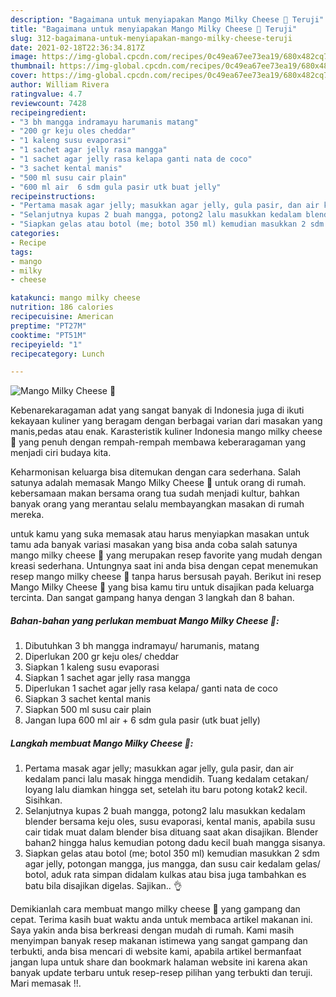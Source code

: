 ```yaml
---
description: "Bagaimana untuk menyiapakan Mango Milky Cheese 🥭 Teruji"
title: "Bagaimana untuk menyiapakan Mango Milky Cheese 🥭 Teruji"
slug: 312-bagaimana-untuk-menyiapakan-mango-milky-cheese-teruji
date: 2021-02-18T22:36:34.817Z
image: https://img-global.cpcdn.com/recipes/0c49ea67ee73ea19/680x482cq70/mango-milky-cheese-🥭-foto-resep-utama.jpg
thumbnail: https://img-global.cpcdn.com/recipes/0c49ea67ee73ea19/680x482cq70/mango-milky-cheese-🥭-foto-resep-utama.jpg
cover: https://img-global.cpcdn.com/recipes/0c49ea67ee73ea19/680x482cq70/mango-milky-cheese-🥭-foto-resep-utama.jpg
author: William Rivera
ratingvalue: 4.7
reviewcount: 7428
recipeingredient:
- "3 bh mangga indramayu harumanis matang"
- "200 gr keju oles cheddar"
- "1 kaleng susu evaporasi"
- "1 sachet agar jelly rasa mangga"
- "1 sachet agar jelly rasa kelapa ganti nata de coco"
- "3 sachet kental manis"
- "500 ml susu cair plain"
- "600 ml air  6 sdm gula pasir utk buat jelly"
recipeinstructions:
- "Pertama masak agar jelly; masukkan agar jelly, gula pasir, dan air kedalam panci lalu masak hingga mendidih. Tuang kedalam cetakan/ loyang lalu diamkan hingga set, setelah itu baru potong kotak2 kecil. Sisihkan."
- "Selanjutnya kupas 2 buah mangga, potong2 lalu masukkan kedalam blender bersama keju oles, susu evaporasi, kental manis, apabila susu cair tidak muat dalam blender bisa dituang saat akan disajikan. Blender bahan2 hingga halus kemudian potong dadu kecil buah mangga sisanya."
- "Siapkan gelas atau botol (me; botol 350 ml) kemudian masukkan 2 sdm agar jelly, potongan mangga, jus mangga, dan susu cair kedalam gelas/ botol, aduk rata simpan didalam kulkas atau bisa juga tambahkan es batu bila disajikan digelas. Sajikan.. 👌"
categories:
- Recipe
tags:
- mango
- milky
- cheese

katakunci: mango milky cheese 
nutrition: 186 calories
recipecuisine: American
preptime: "PT27M"
cooktime: "PT51M"
recipeyield: "1"
recipecategory: Lunch

---
```



![Mango Milky Cheese 🥭](https://img-global.cpcdn.com/recipes/0c49ea67ee73ea19/680x482cq70/mango-milky-cheese-🥭-foto-resep-utama.jpg)

Kebenarekaragaman adat yang sangat banyak di Indonesia juga di ikuti kekayaan kuliner yang beragam dengan berbagai varian dari masakan yang manis,pedas atau enak. Karasteristik kuliner Indonesia mango milky cheese 🥭 yang penuh dengan rempah-rempah membawa keberaragaman yang menjadi ciri budaya kita.




Keharmonisan keluarga bisa ditemukan dengan cara sederhana. Salah satunya adalah memasak Mango Milky Cheese 🥭 untuk orang di rumah. kebersamaan makan bersama orang tua sudah menjadi kultur, bahkan banyak orang yang merantau selalu membayangkan masakan di rumah mereka.

untuk kamu yang suka memasak atau harus menyiapkan masakan untuk tamu ada banyak variasi masakan yang bisa anda coba salah satunya mango milky cheese 🥭 yang merupakan resep favorite yang mudah dengan kreasi sederhana. Untungnya saat ini anda bisa dengan cepat menemukan resep mango milky cheese 🥭 tanpa harus bersusah payah.
Berikut ini resep Mango Milky Cheese 🥭 yang bisa kamu tiru untuk disajikan pada keluarga tercinta. Dan sangat gampang hanya dengan 3 langkah dan 8 bahan.


<!--inarticleads1-->

##### Bahan-bahan yang perlukan membuat Mango Milky Cheese 🥭:

1. Dibutuhkan 3 bh mangga indramayu/ harumanis, matang
1. Diperlukan 200 gr keju oles/ cheddar
1. Siapkan 1 kaleng susu evaporasi
1. Siapkan 1 sachet agar jelly rasa mangga
1. Diperlukan 1 sachet agar jelly rasa kelapa/ ganti nata de coco
1. Siapkan 3 sachet kental manis
1. Siapkan 500 ml susu cair plain
1. Jangan lupa 600 ml air + 6 sdm gula pasir (utk buat jelly)




<!--inarticleads2-->

##### Langkah membuat  Mango Milky Cheese 🥭:

1. Pertama masak agar jelly; masukkan agar jelly, gula pasir, dan air kedalam panci lalu masak hingga mendidih. Tuang kedalam cetakan/ loyang lalu diamkan hingga set, setelah itu baru potong kotak2 kecil. Sisihkan.
1. Selanjutnya kupas 2 buah mangga, potong2 lalu masukkan kedalam blender bersama keju oles, susu evaporasi, kental manis, apabila susu cair tidak muat dalam blender bisa dituang saat akan disajikan. Blender bahan2 hingga halus kemudian potong dadu kecil buah mangga sisanya.
1. Siapkan gelas atau botol (me; botol 350 ml) kemudian masukkan 2 sdm agar jelly, potongan mangga, jus mangga, dan susu cair kedalam gelas/ botol, aduk rata simpan didalam kulkas atau bisa juga tambahkan es batu bila disajikan digelas. Sajikan.. 👌




Demikianlah cara membuat mango milky cheese 🥭 yang gampang dan cepat. Terima kasih buat waktu anda untuk membaca artikel makanan ini. Saya yakin anda bisa berkreasi dengan mudah di rumah. Kami masih menyimpan banyak resep makanan istimewa yang sangat gampang dan terbukti, anda bisa mencari di website kami, apabila artikel bermanfaat jangan lupa untuk share dan bookmark halaman website ini karena akan banyak update terbaru untuk resep-resep pilihan yang terbukti dan teruji. Mari memasak !!. 
